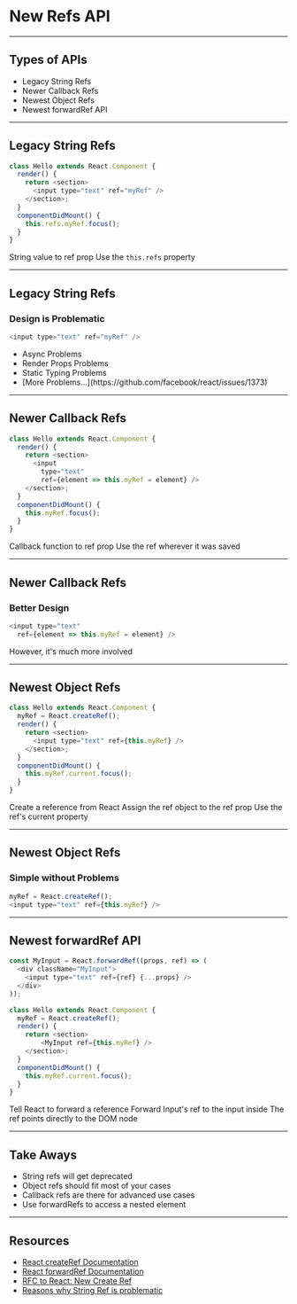 # New Refs API

------

## Types of APIs

<!-- .slide: data-title="Refs API" -->

* Legacy String Refs<!-- .element: class="fragment" -->
* Newer Callback Refs<!-- .element: class="fragment" -->
* Newest Object Refs<!-- .element: class="fragment" -->
* Newest forwardRef API<!-- .element: class="fragment" -->

------

## Legacy String Refs

<!-- .slide: data-title="Refs API" -->

```js
class Hello extends React.Component {
  render() {
    return <section>
      <input type="text" ref="myRef" />
    </section>;
  }
  componentDidMount() {
    this.refs.myRef.focus();
  }
}
```

<span class="fragment current-only focus-text" data-code-focus="4">String value to ref prop</span>
<span class="fragment current-only focus-text" data-code-focus="8">Use the `this.refs` property</span>

------

## Legacy String Refs

<!-- .slide: data-title="Refs API" -->

### Design is Problematic

```js
<input type="text" ref="myRef" />
```

* Async Problems<!-- .element: class="fragment" -->
* Render Props Problems<!-- .element: class="fragment" -->
* Static Typing Problems<!-- .element: class="fragment" -->
* <!-- .element: class="fragment" -->[More Problems...](https://github.com/facebook/react/issues/1373)

------

## Newer Callback Refs

<!-- .slide: data-title="Refs API" -->

```js
class Hello extends React.Component {
  render() {
    return <section>
      <input
        type="text"
        ref={element => this.myRef = element} />
    </section>;
  }
  componentDidMount() {
    this.myRef.focus();
  }
}
```

<span class="fragment current-only focus-text focus-text--abs" data-code-focus="4-6">Callback function to ref prop</span>
<span class="fragment current-only focus-text focus-text--abs" data-code-focus="10">Use the ref wherever it was saved</span>

------

## Newer Callback Refs

<!-- .slide: data-title="Refs API" -->

### Better Design

```js
<input type="text"
  ref={element => this.myRef = element} />
```

However, it's much more involved<!-- .element: class="fragment" -->

------

## Newest Object Refs

<!-- .slide: data-title="Refs API" -->

```js
class Hello extends React.Component {
  myRef = React.createRef();
  render() {
    return <section>
      <input type="text" ref={this.myRef} />
    </section>;
  }
  componentDidMount() {
    this.myRef.current.focus();
  }
}
```

<span class="fragment current-only focus-text" data-code-focus="2">Create a reference from React</span>
<span class="fragment current-only focus-text" data-code-focus="5">Assign the ref object to the ref prop</span>
<span class="fragment current-only focus-text" data-code-focus="9">Use the ref's current property</span>

------

## Newest Object Refs

<!-- .slide: data-title="Refs API" -->

### Simple without Problems

```js
myRef = React.createRef();
<input type="text" ref={this.myRef} />
```

------

## Newest forwardRef API

<!-- .slide: data-title="Refs API" -->

```js
const MyInput = React.forwardRef((props, ref) => (
  <div className="MyInput">
    <input type="text" ref={ref} {...props} />
  </div>
));

class Hello extends React.Component {
  myRef = React.createRef();
  render() {
    return <section>
        <MyInput ref={this.myRef} />
    </section>;
  }
  componentDidMount() {
    this.myRef.current.focus();
  }
}
```

<span class="fragment current-only focus-text" data-code-focus="1,5">Tell React to forward a reference</span>
<span class="fragment current-only focus-text" data-code-focus="1,3,5">Forward Input's ref to the input inside</span>
<span class="fragment current-only focus-text" data-code-focus="11">The ref points directly to the DOM node</span>

------

## Take Aways

<!-- .slide: data-title="Refs API" -->

* String refs will get deprecated<!-- .element: class="fragment" -->
* Object refs should fit most of your cases<!-- .element: class="fragment" -->
* Callback refs are there for advanced use cases<!-- .element: class="fragment" -->
* Use forwardRefs to access a nested element<!-- .element: class="fragment" -->

------

## Resources

<!-- .slide: data-title="Refs API" data-state="resources" -->

* [React createRef Documentation](https://reactjs.org/docs/refs-and-the-dom.html#creating-refs)
* [React forwardRef Documentation](https://reactjs.org/docs/forwarding-refs.html)
* [RFC to React: New Create Ref](https://github.com/reactjs/rfcs/blob/master/text/0017-new-create-ref.md)
* [Reasons why String Ref is problematic](https://github.com/facebook/react/issues/1373)